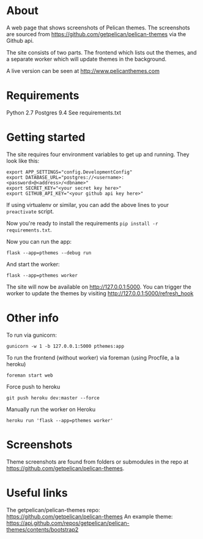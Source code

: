 # About
A web page that shows screenshots of Pelican themes.  The screenshots are sourced from <https://github.com/getpelican/pelican-themes> via the Github api.

The site consists of two parts.  The frontend which lists out the themes, and a separate worker which will update themes in the background.

A live version can be seen at http://www.pelicanthemes.com

# Requirements
Python 2.7
Postgres 9.4
See requirements.txt


# Getting started

The site requires four environment variables to get up and running.  They look like this:

```
export APP_SETTINGS="config.DevelopmentConfig"
export DATABASE_URL="postgres://<username>:<password>@<address>/<dbname>"
export SECRET_KEY="<your secret key here>"
export GITHUB_API_KEY="<your github api key here>"
```

If using virtualenv or similar, you can add the above lines to your `preactivate` script.

Now you're ready to install the requirements `pip install -r requirements.txt`.

Now you can run the app:

`flask --app=pthemes --debug run`

And start the worker:

`flask --app=pthemes worker`

The site will now be available on http://127.0.0.1:5000.  You can trigger the worker to update the themes by visiting http://127.0.0.1:5000/refresh_hook

# Other info

To run via gunicorn:

`gunicorn -w 1 -b 127.0.0.1:5000 pthemes:app`

To run the frontend (without worker) via foreman (using Procfile, a la heroku)

`foreman start web`

Force push to heroku

`git push heroku dev:master --force`

Manually run the worker on Heroku

`heroku run 'flask --app=pthemes worker'`


# Screenshots
Theme screenshots are found from folders or submodules in the repo at <https://github.com/getpelican/pelican-themes>.


# Useful links
The getpelican/pelican-themes repo: <https://github.com/getpelican/pelican-themes>
An example theme: <https://api.github.com/repos/getpelican/pelican-themes/contents/bootstrap2>